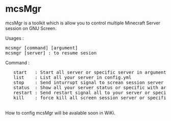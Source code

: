 # mcsMgr
mcsMgr is a toolkit which is allow you to control multiple Minecraft Server session on GNU Screen.<br/>

Usages  : <br/>
<pre>mcsmgr [command] [argument]
mcsmgr [server] : to resume sesion</pre>
Command :<br/>
<pre>   start   : Start all server or specific server in argument
   list    : List all your server in config.yml
   stop    : Send inturrupt signal to screan session server or specific with argument
   status  : Show all your server status or specific with argument
   restart : Send restart signal all to your server or specific with argument
   kill    : force kill all screen session server or specific with argument</pre>
<br/>
How to config mcsMgr will be avalable soon in WiKi.
